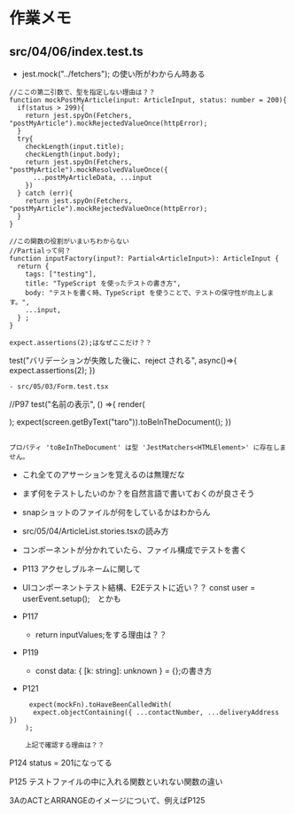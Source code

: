 # 作業メモ

## src/04/06/index.test.ts

- jest.mock("../fetchers"); の使い所がわからん時ある

```
//ここの第二引数で、型を指定しない理由は？？
function mockPostMyArticle(input: ArticleInput, status: number = 200){
  if(status > 299){
    return jest.spyOn(Fetchers, "postMyArticle").mockRejectedValueOnce(httpError);
  }
  try{
    checkLength(input.title);
    checkLength(input.body);
    return jest.spyOn(Fetchers, "postMyArticle").mockResolvedValueOnce({
      ...postMyArticleData, ...input
    })
  } catch (err){
    return jest.spyOn(Fetchers, "postMyArticle").mockRejectedValueOnce(httpError);
  }
}
```

```
//この関数の役割がいまいちわからない
//Partialって何？
function inputFactory(input?: Partial<ArticleInput>): ArticleInput {
  return {
    tags: ["testing"],
    title: "TypeScript を使ったテストの書き方",
    body: "テストを書く時、TypeScript を使うことで、テストの保守性が向上します。",
    ...input,
  } ;
}
```

```
expect.assertions(2);はなぜここだけ？？
```

test("バリデーションが失敗した後に、reject される", async()=>{
expect.assertions(2);
})

```
- src/05/03/Form.test.tsx

```

//P97
test("名前の表示", () =>{
render(<Form name="taro" />);
expect(screen.getByText("taro")).toBeInTheDocument();
})

```

プロパティ 'toBeInTheDocument' は型 'JestMatchers<HTMLElement>' に存在しません。

```

- これ全てのアサーションを覚えるのは無理だな
- まず何をテストしたいのか？を自然言語で書いておくのが良さそう
- snapショットのファイルが何をしているかはわからん
- src/05/04/ArticleList.stories.tsxの読み方
- コンポーネントが分かれていたら、ファイル構成でテストを書く

- P113 アクセしブルネームに関して
- UIコンポーネントテスト結構、E2Eテストに近い？？
const user = userEvent.setup();　とかも

- P117 
  - return inputValues;をする理由は？？

- P119
  - const data: { [k: string]: unknown } = {};の書き方

- P121
```
     expect(mockFn).toHaveBeenCalledWith(
      expect.objectContaining({ ...contactNumber, ...deliveryAddress })
    );

    上記で確認する理由は？？
```

P124 status = 201になってる

P125 テストファイルの中に入れる関数といれない関数の違い

3AのACTとARRANGEのイメージについて、例えばP125